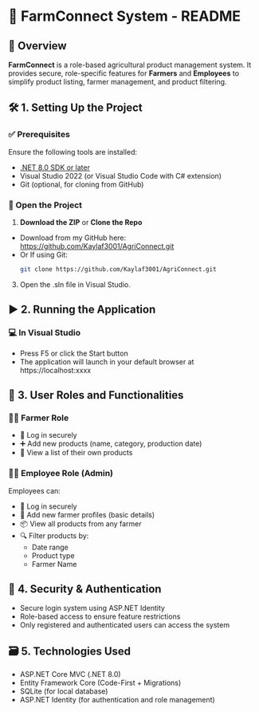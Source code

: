 # 🌾 FarmConnect System - README

## 📄 Overview

**FarmConnect** is a role-based agricultural product management system. It provides secure, role-specific features for **Farmers** and **Employees** to simplify product listing, farmer management, and product filtering.

## 🛠️ 1. Setting Up the Project
### ✅ Prerequisites

Ensure the following tools are installed:

- [.NET 8.0 SDK or later](https://dotnet.microsoft.com/download)
- Visual Studio 2022 (or Visual Studio Code with C# extension)
- Git (optional, for cloning from GitHub)

### 📂 Open the Project

1. **Download the ZIP** or **Clone the Repo** 
- Download from my GitHub here: https://github.com/Kaylaf3001/AgriConnect.git
- Or If using Git:
   ```bash
   git clone https://github.com/Kaylaf3001/AgriConnect.git

3. Open the .sln file in Visual Studio.

## ▶️ 2. Running the Application
### 💻 In Visual Studio
- Press F5 or click the Start button
- The application will launch in your default browser at https://localhost:xxxx

## 👥 3. User Roles and Functionalities
### 👩‍🌾 Farmer Role
- 🔐 Log in securely
- ➕ Add new products (name, category, production date)
- 📄 View a list of their own products

### 👨‍💼 Employee Role (Admin)
Employees can: 
- 🔐 Log in securely
- 👤 Add new farmer profiles (basic details)
- 📦 View all products from any farmer
- 🔍 Filter products by:
   - Date range
   - Product type
   - Farmer Name
 
## 🔐 4. Security & Authentication
- Secure login system using ASP.NET Identity
- Role-based access to ensure feature restrictions
- Only registered and authenticated users can access the system

## 🗃️ 5. Technologies Used
- ASP.NET Core MVC (.NET 8.0)
- Entity Framework Core (Code-First + Migrations)
- SQLite (for local database)
- ASP.NET Identity (for authentication and role management)

